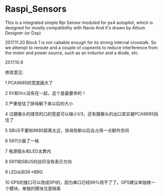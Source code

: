 # Raspi_Sensors


This is a integrated simple Rpi Sensor moduled for px4 autopilot, which is designed for mostly compatibility with Navio
And it's drawn by Altium Designer (or Dxp)

2017.11.20
  Block 1 is not cabable enough for its strong internal crosstalk. So we attempt to reroute and a couple of copnents to reduce interference from the motor and power source, such as an inductor and a diode, etc.

2017.10.9

修改意见:


1  PCA9685的宽度画大了

2  5V和Vcc没有在一起，这个是最要命的！

3  严重低估了排母躺下来以后的大小

4  过摄像头的镂空的口的宽度可以缩小1/3，还有摄像头的出口其实被PCA9685挡住了

5  SBUS不要和9685距离太近，排母剪断以后会占用一点额外空间

6  5611少画了一格

7  电源插头和LED太靠内

8  5611和SBUS的丝印没有表示方向

9 LED从BGR->BRG

10 GPS的接口可以改成SPI的，因为串口已经99%用不了了。GPS建议单独做一个模块，单独的模块注意隔离
